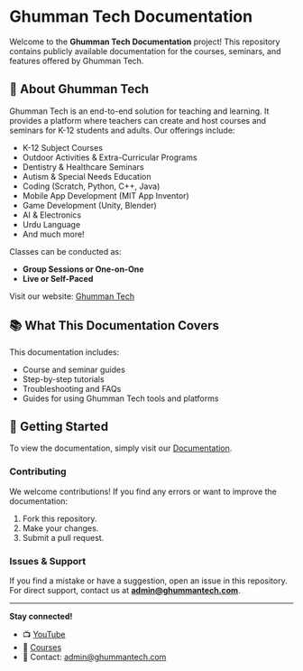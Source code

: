 # Ghumman Tech Documentation

Welcome to the **Ghumman Tech Documentation** project! This repository contains publicly available documentation for the courses, seminars, and features offered by Ghumman Tech.

## 📖 About Ghumman Tech
Ghumman Tech is an end-to-end solution for teaching and learning. It provides a platform where teachers can create and host courses and seminars for K-12 students and adults. Our offerings include:
- K-12 Subject Courses
- Outdoor Activities & Extra-Curricular Programs
- Dentistry & Healthcare Seminars
- Autism & Special Needs Education
- Coding (Scratch, Python, C++, Java)
- Mobile App Development (MIT App Inventor)
- Game Development (Unity, Blender)
- AI & Electronics
- Urdu Language
- And much more!

Classes can be conducted as:
- **Group Sessions or One-on-One**
- **Live or Self-Paced**

Visit our website: [Ghumman Tech](https://www.ghummantech.com)

## 📚 What This Documentation Covers
This documentation includes:
- Course and seminar guides
- Step-by-step tutorials
- Troubleshooting and FAQs
- Guides for using Ghumman Tech tools and platforms

## 🚀 Getting Started
To view the documentation, simply visit our [Documentation](https://ghummantech.github.io/Documentation/).

### Contributing
We welcome contributions! If you find any errors or want to improve the documentation:
1. Fork this repository.
2. Make your changes.
3. Submit a pull request.

### Issues & Support
If you find a mistake or have a suggestion, open an issue in this repository. For direct support, contact us at **admin@ghummantech.com**.

---
**Stay connected!**
- 📺 [YouTube](https://www.youtube.com/@ghummantech)
- 🏫 [Courses](https://www.ghummantech.com/Categories/courses)
- 📧 Contact: admin@ghummantech.com
